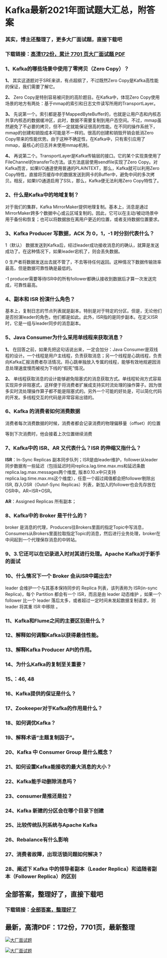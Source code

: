 # Kafka最新2021年面试题大汇总，附答案

### 其实，博主还整理了，更多大厂面试题，直接下载吧

### 下载链接：[高清172份，累计 7701 页大厂面试题  PDF](https://github.com/souyunku/DevBooks/blob/master/docs/index.md)



### 1、Kafka的哪些场景中使用了零拷贝（Zero Copy）？

**1、** 其实这道题对于SRE来讲，有点超纲了，不过既然Zero Copy是Kafka高性能的保证，我们需要了解它。

**2、** Zero Copy是特别容易被问到的高阶题目。在Kafka中，体现Zero Copy使用场景的地方有两处：基于mmap的索引和日志文件读写所用的TransportLayer。

**3、** 先说第一个。索引都是基于MappedByteBuffer的，也就是让用户态和内核态共享内核态的数据缓冲区，此时，数据不需要复制到用户态空间。不过，mmap虽然避免了不必要的拷贝，但不一定就能保证很高的性能。在不同的操作系统下，mmap的创建和销毁成本可能是不一样的。很高的创建和销毁开销会抵消Zero Copy带来的性能优势。由于这种不确定性，在Kafka中，只有索引应用了mmap，最核心的日志并未使用mmap机制。

**4、** 再说第二个。TransportLayer是Kafka传输层的接口。它的某个实现类使用了FileChannel的transferTo方法。该方法底层使用sendfile实现了Zero Copy。对Kafka而言，如果I/O通道使用普通的PLAINTEXT，那么，Kafka就可以利用Zero Copy特性，直接将页缓存中的数据发送到网卡的Buffer中，避免中间的多次拷贝。相反，如果I/O通道启用了SSL，那么，Kafka便无法利用Zero Copy特性了。


### 2、什么是Kafka中的地域复制？

对于我们的集群，Kafka MirrorMaker提供地理复制。基本上，消息是通过MirrorMaker跨多个数据中心或云区域复制的。因此，它可以在主动/被动场景中用于备份和恢复；也可以将数据放在离用户更近的位置，或者支持数据位置要求。


### 3、Kafka Producer 写数据，ACK 为 0，1，-1 时分别代表什么？

1（默认） 数据发送到Kafka后，经过leader成功接收消息的的确认，就算是发送成功了。在这种情况下，如果leader宕机了，则会丢失数据。

0 生产者将数据发送出去就不管了，不去等待任何返回。这种情况下数据传输效率最高，但是数据可靠性确是最低的。

-1 producer需要等待ISR中的所有follower都确认接收到数据后才算一次发送完成，可靠性最高。


### 4、副本和 ISR 扮演什么角色？

基本上，复制日志的节点列表就是副本。特别是对于特定的分区。但是，无论他们是否扮演leader的角色，他们都是如此。此外，ISR指的是同步副本。在定义ISR时，它是一组与leader同步的消息副本。


### 5、Java Consumer为什么采用单线程来获取消息？

**1、** 在回答之前，如果先把这句话说出来，一定会加分：Java Consumer是双线程的设计。一个线程是用户主线程，负责获取消息；另一个线程是心跳线程，负责向Kafka汇报消费者存活情况。将心跳单独放入专属的线程，能够有效地规避因消息处理速度慢而被视为下线的“假死”情况。

**2、** 单线程获取消息的设计能够避免阻塞式的消息获取方式。单线程轮询方式容易实现异步非阻塞式，这样便于将消费者扩展成支持实时流处理的操作算子。因为很多实时流处理操作算子都不能是阻塞式的。另外一个可能的好处是，可以简化代码的开发。多线程交互的代码是非常容易出错的。


### 6、Kafka 的消费者如何消费数据

消费者每次消费数据的时候，消费者都会记录消费的物理偏移量（offset）的位置

等到下次消费时，他会接着上次位置继续消费


### 7、Kafka中的 ISR、AR 又代表什么？ISR 的伸缩又指什么？

**ISR**：In-Sync Replicas 副本同步队列；ISR是由leader维护，follower从leader同步数据有一些延迟（包括延迟时间replica.lag.time.max.ms和延迟条数replica.lag.max.messages两个维度, 版本0.10.x中只支持replica.lag.time.max.ms这个维度），任意一个超过阈值都会把follower剔除出ISR, 存入OSR（Outof-Sync Replicas）列表，新加入的follower也会先存放在OSR中。AR=ISR+OSR。

**AR**：Assigned Replicas 所有副本；


### 8、Kafka中的 Broker 是干什么的？

broker 是消息的代理，Producers往Brokers里面的指定Topic中写消息，Consumers从Brokers里面拉取指定Topic的消息，然后进行业务处理，broker在中间起到一个代理保存消息的中转站。


### 9、3.它还可以在记录进入时对其进行处理。Apache Kafka对于新手的面试
### 10、什么情况下一个 Broker 会从ISR中踢出去?

leader 会维护一个与其基本保持同步的 Replica 列表，该列表称为 ISR(in-sync Replica)，每个 Partition 都会有一个 ISR，而且是由 leader 动态维护 ，如果一个 follower 比一个 leader 落后太多，或者超过一定时间未发起数据复制请求，则 leader 将其重 ISR 中移除 。


### 11、Kafka和Flume之间的主要区别是什么？
### 12、解释如何调整Kafka以获得最佳性能。
### 13、解释Kafka Producer API的作用。
### 14、为什么Kafka的复制至关重要？
### 15、：46, 48
### 16、Kafka提供的保证是什么？
### 17、Zookeeper对于Kafka的作用是什么？
### 18、如何调优Kafka？
### 19、解释术语“主题复制因子”。
### 20、Kafka 中 Consumer Group 是什么概念？
### 21、如何设置Kafka能接收的最大消息的大小？
### 22、Kafka能手动删除消息吗？
### 23、consumer是推还是拉？
### 24、Kafka 新建的分区会在哪个目录下创建
### 25、比较传统队列系统与Apache Kafka
### 26、Rebalance有什么影响
### 27、消费者故障，出现活锁问题如何解决？
### 28、阐述下 Kafka 中的领导者副本（Leader Replica）和追随者副本（Follower Replica）的区别




## 全部答案，整理好了，直接下载吧

### 下载链接：[全部答案，整理好了](https://www.souyunku.com/wp-content/uploads/weixin/githup-weixin-2.png)




## 最新，高清PDF：172份，7701页，最新整理

[![大厂面试题](https://www.souyunku.com/wp-content/uploads/weixin/mst.png "架构师专栏")](https://www.souyunku.com/wp-content/uploads/weixin/githup-weixin.png "架构师专栏")

[![大厂面试题](https://www.souyunku.com/wp-content/uploads/weixin/githup-weixin.png "架构师专栏")](https://www.souyunku.com/wp-content/uploads/weixin/githup-weixin.png "架构师专栏")

